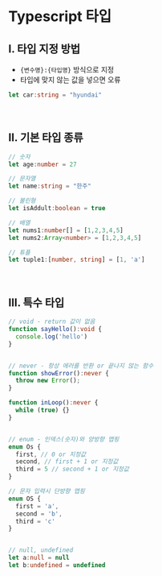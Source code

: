 # Typescript 타입

## Ⅰ. 타입 지정 방법
- `{변수명}:{타입명}` 방식으로 지정
- 타입에 맞지 않는 값을 넣으면 오류
```ts
let car:string = "hyundai"
```

<br>

## Ⅱ. 기본 타입 종류
```ts
// 숫자
let age:number = 27

// 문자열
let name:string = "한주"

// 불린형
let isAddult:boolean = true

// 배열
let nums1:number[] = [1,2,3,4,5]
let nums2:Array<number> = [1,2,3,4,5]

// 튜플
let tuple1:[number, string] = [1, 'a']
```

<br>

## Ⅲ. 특수 타입
```ts
// void - return 값이 없음
function sayHello():void {
  console.log('hello')
}


// never - 항상 에러를 반환 or 끝나지 않는 함수
function showError():never {
  throw new Error();
}

function inLoop():never {
  while (true) {}
}


// enum - 인덱스(숫자)와 양방향 맵핑
enum Os {
  first, // 0 or 지정값
  second, // first + 1 or 지정값
  third = 5 // second + 1 or 지정값
}

// 문자 입력시 단방향 맵핑
enum OS {
  first = 'a',
  second = 'b',
  third = 'c'
} 


// null, undefined
let a:null = null
let b:undefined = undefined
```
<br>
